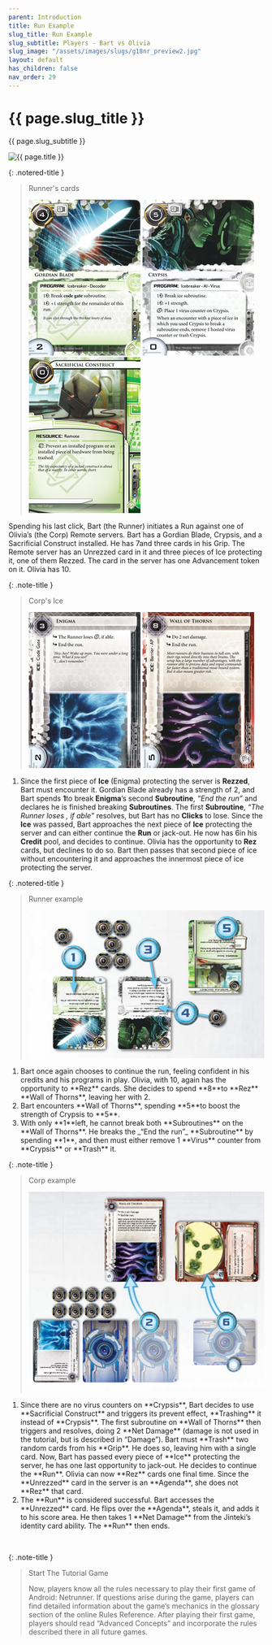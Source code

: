 ```yaml
---
parent: Introduction
title: Run Example
slug_title: Run Example
slug_subtitle: Players - Bart vs Olivia
slug_image: "/assets/images/slugs/g18nr_preview2.jpg"
layout: default
has_children: false
nav_order: 29
---
```

<div class="slug">
    <div class="title-container">
        <h1 class="page-slug_title">{{ page.slug_title }}</h1>
        <p class="page-slug_subtitle">{{ page.slug_subtitle }}</p>
    </div>
    <div class="image-container faded-left">
        <img src="{{ page.slug_image | relative_url }}" alt="{{ page.title }}" />
    </div>
</div>

{: .notered-title }
> Runner's cards
>
> ![img1](/assets/images/introduction/run_example/01043_gordian_blade.jpg)
> ![img1](/assets/images/introduction/run_example/01051_crypsis.jpg)
> ![img1](/assets/images/introduction/run_example/01048_sacrificial_construct.jpg)

Spending his last click, <span class="red-font-b">Bart</span> (the Runner) initiates a <span class="grey2-font-b">Run</span> against one of <span class="blue-font-b">Olivia’s</span> (the Corp) <span class="grey2-font-b">Remote</span> servers. <span class="red-font-b">Bart</span> has a <span class="red-font-b">Gordian Blade</span>, <span class="red-font-b">Crypsis</span>, and a <span class="red-font-b">Sacrificial Construct</span> installed. He has<span class="red-font-b"> 7</span><span class="nic-red credit"></span>and three cards in his <span class="grey2-font-b">Grip</span>. The <span class="grey2-font-b">Remote</span> server has an <span class="grey2-font-b">Unrezzed</span> card in it and three pieces of <span class="grey2-font-b">Ice</span> protecting it, one of them <span class="grey2-font-b">Rezzed</span>. The card in the server has one <span class="grey2-font-b">Advancement</span> token on it. <span class="blue-font-b">Olivia</span> has<span class="blue-font-b"> 10</span><span class="nic credit"></span>.

{: .note-title }
> Corp's Ice
>
> ![img1](/assets/images/introduction/run_example/01111_enigma.jpg)
> ![img1](/assets/images/introduction/run_example/01078-wall-of-thorns.jpg)

1. Since the first piece of **Ice** (Enigma) protecting the server is **Rezzed**, <span class="red-font-b"><span class="red-font-b">Bart</span></span> must encounter it. Gordian Blade already has a strength of 2, and <span class="red-font-b"><span class="red-font-b">Bart</span></span> spends<span class="red-font"> **1**</span><span class="nic-red credit"></span>to break **Enigma**’s second **Subroutine**, _“End the run”_ and declares he is finished breaking **Subroutines**. The first **Subroutine**, _“The Runner loses <span class="nic-red click"></span>, if able”_ resolves, but <span class="red-font-b">Bart</span> has no **Clicks** to lose. Since the **Ice** was passed, <span class="red-font-b">Bart</span> approaches the next piece of **Ice** protecting the server and can either continue the **Run** or jack-out. He now has<span class="red-font-b"> 6</span><span class="nic-red credit"></span>in his **Credit** pool, and decides to continue. <span class="blue-font-b">Olivia</span> has the opportunity to **Rez** cards, but declines to do so. <span class="red-font-b">Bart</span> then passes that second piece of ice without encountering it and approaches the innermost piece of ice protecting the server.

{: .notered-title }
> Runner example
> 
> ![img1](/assets/images/introduction/run_example/run-example-runner.jpg)

<ol class="custom-ol" style="--start: 2;">
<li>
<span class="red-font-b">Bart</span> once again chooses to continue the run, feeling confident in his credits and his programs in play. <span class="blue-font-b">Olivia</span>, with<span class="blue-font-b"> 10</span><span class="nic credit"></span>, again has the opportunity to **Rez** cards. She decides to spend<span class="blue-font-b"> **8**</span><span class="nic credit"></span>to **Rez** **Wall of Thorns**, leaving her with<span class="blue-font-b"> 2</span><span class="nic credit"></span>.
</li>
<li>
<span class="red-font-b">Bart</span> encounters **Wall of Thorns**, spending<span class="red-font"> **5**</span><span class="nic-red credit"></span>to boost the strength of Crypsis to **5**.
</li>
<li>
With only<span class="red-font"> **1**</span><span class="nic-red credit"></span>left, he cannot break both **Subroutines** on the **Wall of Thorns**. He breaks the _“End the run”_ **Subroutine** by spending<span class="red-font"> **1**</span><span class="nic-red credit"></span>, and then must either remove 1 **Virus** counter from **Crypsis** or **Trash** it.
</li>
</ol>

{: .note-title }
> Corp example
> 
> ![img1](/assets/images/introduction/run_example/run-example-corp_crop.jpg)

<ol class="custom-ol" style="--start: 5;">
<li>
Since there are no virus counters on **Crypsis**, <span class="red-font-b">Bart</span> decides to use **Sacrificial Construct** and triggers its prevent effect, **Trashing** it instead of **Crypsis**. The first subroutine on **Wall of Thorns** then triggers and resolves, doing 2 **Net Damage** (damage is not used in the tutorial, but is described in “Damage”). <span class="red-font-b">Bart</span> must **Trash** two random cards from his **Grip**. He does so, leaving him with a single card. Now, <span class="red-font-b">Bart</span> has passed every piece of **Ice** protecting the server, he has one last opportunity to jack-out. He decides to continue the **Run**. <span class="blue-font-b">Olivia</span> can now **Rez** cards one final time. Since the **Unrezzed** card in the server is an **Agenda**, she does not **Rez** that card.
</li>
<li>The **Run** is considered successful. <span class="red-font-b">Bart</span> accesses the **Unrezzed** card. He flips over the **Agenda**, steals it, and adds it to his score area. He then takes 1 **Net Damage** from the Jinteki’s identity card ability. The **Run** then ends.
</li>
</ol>

<br>

{: .note-title }
> Start The Tutorial Game
>
> Now, players know all the rules necessary to play their first game of Android: Netrunner. If questions arise during the game, players can find detailed information about the game’s mechanics in the glossary section of the online Rules Reference. After playing their first game, players should read “Advanced Concepts” and incorporate the rules described there in all future games.
